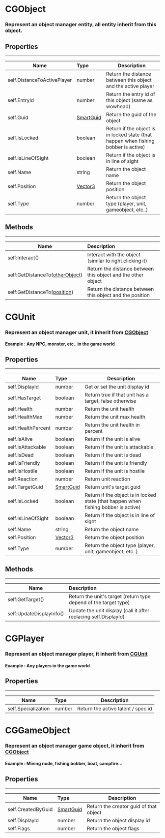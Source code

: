 # CGObject

### Represent an object manager entity, all entity inherit from this object.



## Properties

------

| Name | Type | Description                                                  |
| ------ | :----------------------------------------------------------- | ------ |
| self.DistanceToActivePlayer | number |Return the distance between this object and the active player|
| self.EntryId | number |Return the entry id of this object (same as wowhead)|
| self.Guid | [SmartGuid](SmartGuid.md) |Return the guid of the object|
| self.IsLocked | boolean |Return if the object is in locked state (that happen when fishing bobber is active)|
| self.IsLineOfSight | boolean |Return if the object is in line of sight|
| self.Name | string |Return the object name|
| self.Position | [Vector3](Vector3.md) |Return the object position|
| self.Type | number |Return the object type (player, unit, gameobject, etc..)|



## Methods
------

| Name | Description |
| ------- | :----------------------------------------------------------- |
| self:Interact() |Interact with the object (similar to right clicking it)|
| self:GetDistanceTo([otherObject](CGObject.md)) |Return the distance between this object and the other object|
| self:GetDistanceTo([position](Vector3.md)) |Return the distance between this object and the position|


# CGUnit

### Represent an object manager unit, it inherit from [CGObject](#CGObject)
#### Example : Any NPC, monster, etc.. in the game world


## Properties

------

| Name | Type | Description                                                  |
| ------ | :----------------------------------------------------------- | ------ |
| self.DisplayId | number |Get or set the unit display id|
| self.HasTarget | boolean |Return true if that unit has a target, false otherwise|
| self.Health | number |Return the unit health|
| self.HealthMax | number |Return the unit max health|
| self.HealthPercent | number |Return the unit health in percent|
| self.IsAlive | boolean |Return if the unit is alive|
| self.IsAttackable | boolean |Return if the unit is attackable|
| self.IsDead | boolean |Return if the unit is dead|
| self.IsFriendly | boolean |Return if the unit is friendly|
| self.IsHostile | boolean |Return if the unit is hostile|
| self.Reaction | number |Return unit reaction|
| self.TargetGuid | [SmartGuid](SmartGuid.md) |Return unit's target guid|
| self.IsLocked | boolean |Return if the object is in locked state (that happen when fishing bobber is active)|
| self.IsLineOfSight | boolean |Return if the object is in line of sight|
| self.Name | string |Return the object name|
| self.Position | [Vector3](Vector3.md) |Return the object position|
| self.Type | number |Return the object type (player, unit, gameobject, etc..)|



## Methods
------

| Name | Description |
| ------- | :----------------------------------------------------------- |
| self:GetTarget() |Return the unit's target (return type depend of the target type)|
| self:UpdateDisplayInfo() |Update the unit display (call it after replacing self.DisplayId)|


# CGPlayer

### Represent an object manager player, it inherit from [CGUnit](#CGUnit)
#### Example : Any players in the game world



## Properties

------

| Name | Type | Description                                                  |
| ------ | :----------------------------------------------------------- | ------ |
| self.Specialization | number |Return the active talent / spec id|




# CGGameObject

### Represent an object manager game object, it inherit from [CGObject](#CGObject)
#### Example : Mining node, fishing bobber, boat, campfire...


## Properties

------

| Name | Type | Description                                                  |
| ------ | :----------------------------------------------------------- | ------ |
| self.CreatedByGuid | [SmartGuid](SmartGuid.md) |Return the creator guid of that object|
| self.DisplayId | number |Return the object display id|
| self.Flags | number |Return the object flags|





